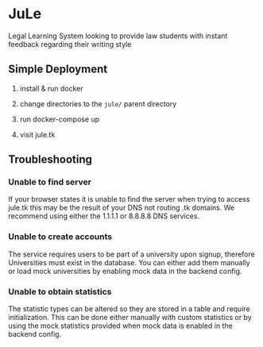 # JuLe

Legal Learning System looking to provide law students with instant feedback regarding their writing style

## Simple Deployment

1. install & run docker

2. change directories to the `jule/` parent directory

3. run docker-compose up

4. visit jule.tk


## Troubleshooting

### Unable to find server

If your browser states it is unable to find the server when trying to access jule.tk this may be the result of your DNS not routing .tk domains. We recommend using either the 1.1.1.1 or 8.8.8.8 DNS services.

### Unable to create accounts

The service requires users to be part of a university upon signup, therefore Universities must exist in the database. You can either add them manually or load mock universities by enabling mock data in the backend config.

### Unable to obtain statistics

The statistic types can be altered so they are stored in a table and require initialization. This can be done either manually with custom statistics or by using the mock statistics provided when mock data is enabled in the backend config. 

